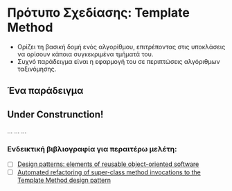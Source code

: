 # Πρότυπο Σχεδίασης: Template Method

- Ορίζει τη βασική δομή ενός αλγορίθμου, επιτρέποντας στις υποκλάσεις να ορίσουν κάποια συγκεκριμένα τμήματά του.
- Συχνό παράδειγμα είναι η εφαρμογή του σε περιπτώσεις αλγόριθμων ταξινόμησης.

## Ένα παράδειγμα

## Under Construnction!
...
...
...


### Ενδεικτική βιβλιογραφία για περαιτέρω μελέτη:
- [ ] [Design patterns: elements of reusable object-oriented software](http://faculty.chas.uni.edu/~wallingf/teaching/062/sessions/support/pattern-examples.pdf)
- [ ] [Automated refactoring of super-class method invocations to the Template Method design pattern](https://www2.aueb.gr/users/bzafiris/docs/infsof2016-zafeiris-call_super.pdf)
